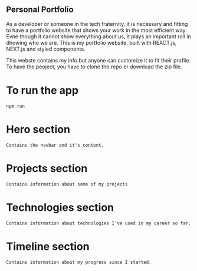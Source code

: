 
<!-- ![Portfolio Website](https://i.ibb.co/WgPMpts/image.png) -->
## Personal Portfolio

As a developer or someone in the tech fraternity, it is necessary and fitting to have a portfolio website that shows your work in the most efficient way.
Evne though it cannot show everything about us, it plays an important roll in dhowing who we are.
This is my portfolio website, built with REACT.js, NEXT.js and styled components.

This webste contains my info but anyone can customize it to fit their profile.
To have the peoject, you have to clone the repo or download the zip file.

# To run the app

    npm run 

# Hero section

    Contains the navbar and it's content.

# Projects section

    Contains information about some of my projects

# Technologies section

    Contains information about technologies I've used in my career so far.

# Timeline section

    Contains information about my progress since I started.

<!--# Acomplishments section

    Contains information about my accomplishments so far. -->
